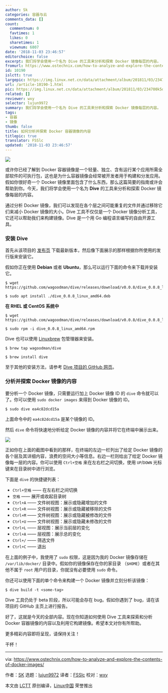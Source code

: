 ```yaml
---
author: Sk
categories: 容器与云
comments_data: []
count:
  commentnum: 0
  favtimes: 1
  likes: 0
  sharetimes: 1
  viewnum: 6807
date: '2018-11-03 23:46:57'
editorchoice: false
excerpt: 我们将学会使用一个名为 Dive 的工具来分析和探索 Docker 镜像每层的内容。
fromurl: https://www.ostechnix.com/how-to-analyze-and-explore-the-contents-of-docker-images/
id: 10190
islctt: true
largepic: https://img.linux.net.cn/data/attachment/album/201811/03/234700k5dg5drb5eh35sns.png
url: /article-10190-1.html
pic: https://img.linux.net.cn/data/attachment/album/201811/03/234700k5dg5drb5eh35sns.png.thumb.jpg
related: []
reviewer: wxy
selector: lujun9972
summary: 我们将学会使用一个名为 Dive 的工具来分析和探索 Docker 镜像每层的内容。
tags:
- 容器
- 镜像
thumb: false
title: 如何分析并探索 Docker 容器镜像的内容
titlepic: true
translator: FSSlc
updated: '2018-11-03 23:46:57'
---
```


![](/data/attachment/album/201811/03/234700k5dg5drb5eh35sns.png)


或许你已经了解到 Docker 容器镜像是一个轻量、独立、含有运行某个应用所需全部软件的可执行包，这也是为什么容器镜像会经常被开发者用于构建和分发应用。假如你很好奇一个 Docker 镜像里面包含了什么东西，那么这篇简要的指南或许会帮助到你。今天，我们将学会使用一个名为 **Dive** 的工具来分析和探索 Docker 镜像每层的内容。


通过分析 Docker 镜像，我们可以发现在各个层之间可能重复的文件并通过移除它们来减小 Docker 镜像的大小。Dive 工具不仅仅是一个 Docker 镜像分析工具，它还可以帮助我们来构建镜像。Dive 是一个用 Go 编程语言编写的自由开源工具。


### 安装 Dive


首先从该项目的 [发布页](https://github.com/wagoodman/dive/releases) 下载最新版本，然后像下面展示的那样根据你所使用的发行版来安装它。


假如你正在使用 **Debian** 或者 **Ubuntu**，那么可以运行下面的命令来下载并安装它。



```
$ wget https://github.com/wagoodman/dive/releases/download/v0.0.8/dive_0.0.8_linux_amd64.deb
```


```
$ sudo apt install ./dive_0.0.8_linux_amd64.deb
```

**在 RHEL 或 CentOS 系统中**



```
$ wget https://github.com/wagoodman/dive/releases/download/v0.0.8/dive_0.0.8_linux_amd64.rpm
```


```
$ sudo rpm -i dive_0.0.8_linux_amd64.rpm
```

Dive 也可以使用 [Linuxbrew](https://www.ostechnix.com/linuxbrew-common-package-manager-linux-mac-os-x/) 包管理器来安装。



```
$ brew tap wagoodman/dive
```


```
$ brew install dive
```

至于其他的安装方法，请参考 [Dive 项目的 GitHub 网页](https://github.com/wagoodman/dive)。


### 分析并探索 Docker 镜像的内容


要分析一个 Docker 镜像，只需要运行加上 Docker 镜像 ID 的 `dive` 命令就可以了。你可以使用 `sudo docker images` 来得到 Docker 镜像的 ID。



```
$ sudo dive ea4c82dcd15a
```

上面命令中的 `ea4c82dcd15a` 是某个镜像的 ID。


然后 `dive` 命令将快速地分析给定 Docker 镜像的内容并将它在终端中展示出来。


![](/data/attachment/album/201811/03/234701nornboi7ue0o9l0e.png)


正如你在上面的截图中看到的那样，在终端的左边一栏列出了给定 Docker 镜像的各个层及其详细内容，浪费的空间大小等信息。右边一栏则给出了给定 Docker 镜像每一层的内容。你可以使用 `Ctrl+空格` 来在左右栏之间切换，使用 `UP`/`DOWN` 光标键来在目录树中进行浏览。


下面是 `dive` 的快捷键列表：


* `Ctrl+空格` —— 在左右栏之间切换
* `空格` —— 展开或收起目录树
* `Ctrl+A` —— 文件树视图：展示或隐藏增加的文件
* `Ctrl+R` —— 文件树视图：展示或隐藏被移除的文件
* `Ctrl+M` —— 文件树视图：展示或隐藏被修改的文件
* `Ctrl+U` —— 文件树视图：展示或隐藏未修改的文件
* `Ctrl+L` —— 层视图：展示当前层的变化
* `Ctrl+A` —— 层视图：展示总的变化
* `Ctrl+/` —— 筛选文件
* `Ctrl+C` —— 退出


在上面的例子中，我使用了 `sudo` 权限，这是因为我的 Docker 镜像存储在 `/var/lib/docker/` 目录中。假如你的镜像保存在你的家目录 （`$HOME`）或者在其他不属于 `root` 用户的目录，你就没有必要使用 `sudo` 命令。


你还可以使用下面的单个命令来构建一个 Docker 镜像并立刻分析该镜像：



```
$ dive build -t <some-tag>
```

Dive 工具仍处于 beta 阶段，所以可能会存在 bug。假如你遇到了 bug，请在该项目的 GitHub 主页上进行报告。


好了，这就是今天的全部内容。现在你知道如何使用 Dive 工具来探索和分析 Docker 容器镜像的内容以及利用它构建镜像。希望本文对你有所帮助。


更多精彩内容即将呈现，请保持关注！


干杯！




---


via: <https://www.ostechnix.com/how-to-analyze-and-explore-the-contents-of-docker-images/>


作者：[SK](https://www.ostechnix.com/author/sk/) 选题：[lujun9972](https://github.com/lujun9972) 译者：[FSSlc](https://github.com/FSSlc) 校对：[wxy](https://github.com/wxy)


本文由 [LCTT](https://github.com/LCTT/TranslateProject) 原创编译，[Linux中国](https://linux.cn/) 荣誉推出